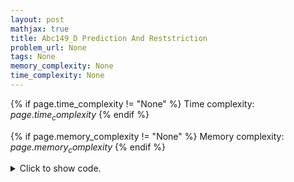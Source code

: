 ```yaml
---
layout: post
mathjax: true
title: Abc149_D Prediction And Reststriction
problem_url: None
tags: None
memory_complexity: None
time_complexity: None
---
```




{% if page.time_complexity != "None" %}
Time complexity: ${{ page.time_complexity }}$
{% endif %}

{% if page.memory_complexity != "None" %}
Memory complexity: ${{ page.memory_complexity }}$
{% endif %}

<details>
<summary>
<p style="display:inline">Click to show code.</p>
</summary>
```cpp
{% raw %}
using namespace std;
using vi = vector<int>;
int const M = 3;
map<char, int> const id = {{'r', 0}, {'s', 1}, {'p', 2}};
int arg_max(vector<int> v)
{
    return distance(v.begin(), max_element(v.begin(), v.end()));
}
vector<vi> transpose(const vector<vi> &mat)
{
    int n = mat.size(), m = mat[0].size();
    vector<vi> ans(m, vi(n, 0));
    for (int i = 0; i < n; ++i)
        for (int j = 0; j < m; ++j)
            ans[j][i] = mat[i][j];
    return ans;
}
int solve(int n, int k, vector<vi> reward, vi t)
{
    int ans = 0, last;
    vector<vi> reward_T = transpose(reward);
    for (int res = 0; res < k; ++res)
    {
        last = -1;
        for (int i = res; i < n; i += k)
        {
            if (t[i] == last)
            {
                if (i + k < n)
                {
                    for (int j = 0; j < M; ++j)
                        if (j != t[i] and j != t[i + k])
                            last = j;
                }
            }
            else
            {
                last = t[i];
                ans += reward[arg_max(reward_T[t[i]])][t[i]];
            }
        }
    }
    return ans;
}
int main(void)
{
    int n, k;
    string t;
    vi tp;
    vector<vi> reward(M, vi(M, 0));
    cin >> n >> k;
    cin >> reward[0][1] >> reward[1][2] >> reward[2][0];
    cin >> t;
    tp.resize(n);
    for (int i = 0; i < n; ++i)
        tp[i] = id.at(t[i]);
    cout << solve(n, k, reward, tp) << endl;
    return 0;
}

{% endraw %}
```
</details>

